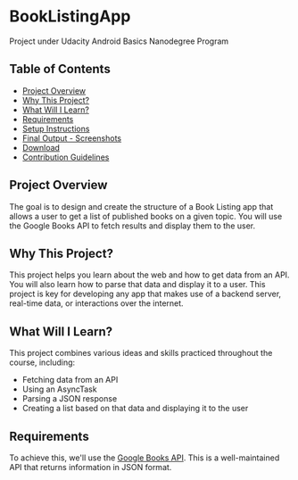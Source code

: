 # BookListingApp
Project under Udacity Android Basics Nanodegree Program

## Table of Contents
- [Project Overview](#project-overview)
- [Why This Project?](#why-this-project)
- [What Will I Learn?](#what-will-i-learn)
- [Requirements](#requirements)
- [Setup Instructions](#setup-instructions)
- [Final Output - Screenshots](#final-output---screenshots)
- [Download](#download)
- [Contribution Guidelines](#contribution-guidelines)

## Project Overview
The goal is to design and create the structure of a Book Listing app that allows a user to get a list of published books on a given topic. You will use the Google Books API to fetch results and display them to the user.

## Why This Project?
This project helps you learn about the web and how to get data from an API. You will also learn how to parse that data and display it to a user. This project is key for developing any app that makes use of a backend server, real-time data, or interactions over the internet.

## What Will I Learn?
This project combines various ideas and skills practiced throughout the course, including:
- Fetching data from an API
- Using an AsyncTask
- Parsing a JSON response
- Creating a list based on that data and displaying it to the user

## Requirements
To achieve this, we'll use the [Google Books API](https://developers.google.com/books/docs/v1/getting_started#intro). This is a well-maintained API that returns information in JSON format.
